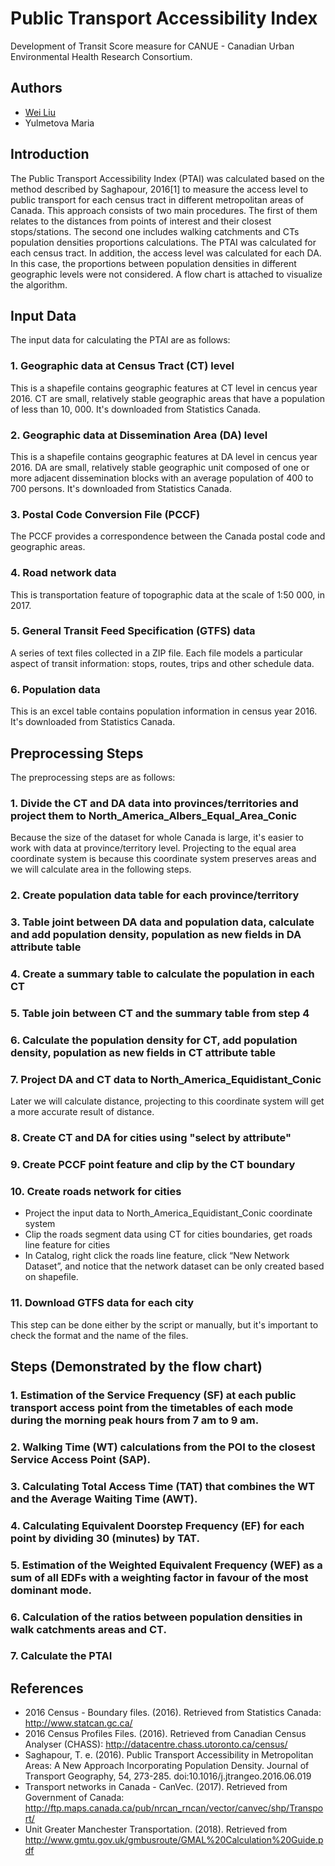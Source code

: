 
# Public Transport Accessibility Index

Development of Transit Score measure for CANUE - Canadian Urban Environmental Health Research Consortium. 

## Authors

* [Wei Liu](https://www.cs.mun.ca/~weil/)
* Yulmetova Maria

## Introduction
The Public Transport Accessibility Index (PTAI) was calculated based on the method described by Saghapour, 2016[1] to measure the access level to public transport for each census tract in different metropolitan areas of Canada. 
This approach consists of two main procedures. The first of them relates to the distances from points of interest and their closest stops/stations. The second one includes walking catchments and CTs population densities proportions calculations. The PTAI was calculated for each census tract.
In addition, the access level was calculated for each DA. In this case, the proportions between population densities in different geographic levels were not considered.
A flow chart is attached to visualize the algorithm.


## Input Data 
The input data for calculating the PTAI are as follows:
### 1. Geographic data at Census Tract (CT) level
This is a shapefile contains geographic features at CT level in cencus year 2016. CT are small, relatively stable geographic areas that have a population of less than 10, 000. It's downloaded from Statistics Canada. 
### 2. Geographic data at Dissemination Area (DA) level
This is a shapefile contains geographic features at DA level in cencus year 2016. DA are small, relatively stable geographic unit composed of one or more adjacent dissemination blocks with an average population of 400 to 700 persons. It's downloaded from Statistics Canada.
### 3. Postal Code Conversion File (PCCF)
The PCCF provides a correspondence between the Canada postal code and geographic areas.
### 4. Road network data
This is transportation feature of topographic data at the scale of 1:50 000, in 2017.   
### 5. General Transit Feed Specification (GTFS) data
A series of text files collected in a ZIP file. Each file models a particular aspect of transit information: stops, routes, trips and other schedule data.
### 6. Population data
This is an excel table contains population information in census year 2016. It's downloaded from Statistics Canada.

## Preprocessing Steps
The preprocessing steps are as follows:
### 1. Divide the CT and DA data into provinces/territories and project them to North_America_Albers_Equal_Area_Conic
Because the size of the dataset for whole Canada is large, it's easier to work with data at province/territory level. Projecting to the equal area coordinate system is because this coordinate system preserves areas and we will calculate area in the following steps.
### 2. Create population data table for each province/territory
### 3. Table joint between DA data and population data, calculate and add population density, population as new fields in DA attribute table
### 4. Create a summary table to calculate the population in each CT
### 5. Table join between CT and the summary table from step 4
### 6. Calculate the population density for CT, add population density, population as new fields in CT attribute table
### 7. Project DA and CT data to North_America_Equidistant_Conic
Later we will calculate distance, projecting to this coordinate system will get a more accurate result of distance.
### 8. Create CT and DA for cities using "select by attribute"
### 9. Create PCCF point feature and clip by the CT boundary
### 10. Create roads network for cities 
   * Project the input data to North_America_Equidistant_Conic coordinate system
   * Clip the roads segment data using CT for cities boundaries, get roads line feature for cities
   * In Catalog, right click the roads line feature, click “New Network Dataset”, and notice that the network dataset can be only created based on shapefile. 
### 11. Download GTFS data for each city
This step can be done either by the script or manually, but it's important to check the format and the name of the files.

## Steps (Demonstrated by the flow chart)
### 1.	Estimation of the Service Frequency (SF) at each public transport access point from the timetables of each mode during the morning peak hours from 7 am to 9 am.
### 2.	Walking Time (WT) calculations from the POI to the closest Service Access Point (SAP). 
### 3.	Calculating Total Access Time (TAT) that combines the WT and the Average Waiting Time (AWT).
### 4.	Calculating Equivalent Doorstep Frequency (EF) for each point by dividing 30 (minutes) by TAT. 
### 5.	Estimation of the Weighted Equivalent Frequency (WEF) as a sum of all EDFs with a weighting factor in favour of the most dominant mode. 
### 6.	Calculation of the ratios between population densities in walk catchments areas and CT.
### 7.	Calculate the PTAI


## References
   * 2016 Census - Boundary files. (2016). Retrieved from Statistics Canada: http://www.statcan.gc.ca/
   * 2016 Census Profiles Files. (2016). Retrieved from Canadian Census Analyser (CHASS): http://datacentre.chass.utoronto.ca/census/
   * Saghapour, T. e. (2016). Public Transport Accessibility in Metropolitan Areas: A New Approach Incorporating Population Density. Journal of Transport Geography, 54, 273-285. doi:10.1016/j.jtrangeo.2016.06.019
   * Transport networks in Canada - CanVec. (2017). Retrieved from Government of Canada: http://ftp.maps.canada.ca/pub/nrcan_rncan/vector/canvec/shp/Transport/
   * Unit Greater Manchester Transportation. (2018). Retrieved from http://www.gmtu.gov.uk/gmbusroute/GMAL%20Calculation%20Guide.pdf


